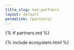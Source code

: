 ```yaml
---
title_slug: nav.partners
layout: default
permalink: /partners/
---
```

{% tf partners.md %}

{% include ecosystem.html %}